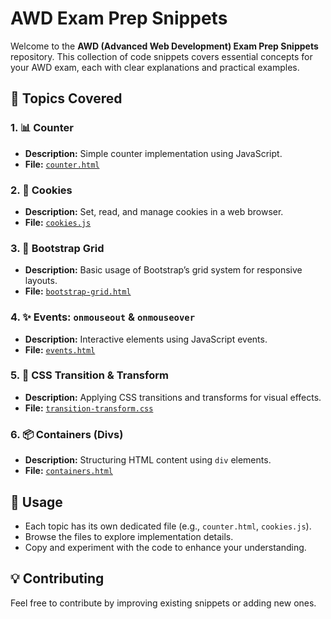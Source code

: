 # AWD Exam Prep Snippets

Welcome to the **AWD (Advanced Web Development) Exam Prep Snippets** repository. This collection of code snippets covers essential concepts for your AWD exam, each with clear explanations and practical examples.

## 🚀 Topics Covered

### 1. 📊 Counter

* **Description:** Simple counter implementation using JavaScript.
* **File:** [`counter.html`](./counter.html)

### 2. 🍪 Cookies

* **Description:** Set, read, and manage cookies in a web browser.
* **File:** [`cookies.js`](./cookies.js)

### 3. 📐 Bootstrap Grid

* **Description:** Basic usage of Bootstrap’s grid system for responsive layouts.
* **File:** [`bootstrap-grid.html`](./bootstrap-grid.html)

### 4. ✨ Events: `onmouseout` & `onmouseover`

* **Description:** Interactive elements using JavaScript events.
* **File:** [`events.html`](./events.html)

### 5. 🎨 CSS Transition & Transform

* **Description:** Applying CSS transitions and transforms for visual effects.
* **File:** [`transition-transform.css`](./transition-transform.css)

### 6. 📦 Containers (Divs)

* **Description:** Structuring HTML content using `div` elements.
* **File:** [`containers.html`](./containers.html)

## 📌 Usage

* Each topic has its own dedicated file (e.g., `counter.html`, `cookies.js`).
* Browse the files to explore implementation details.
* Copy and experiment with the code to enhance your understanding.

## 💡 Contributing

Feel free to contribute by improving existing snippets or adding new ones.
